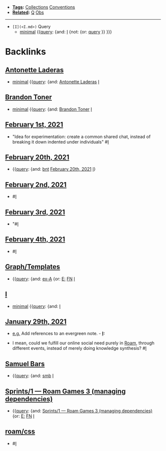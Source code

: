 - **[Tags](<Tags.md>):** [Collections](<Collections.md>) [Conventions](<Conventions.md>)
- **[Related](<Related.md>):** [Q](<Q.md>) [Obs](<Obs.md>)
- ---
- `[I](<I.md>)` Query
    - [minimal](<minimal.md>) {{[query](<query.md>): {and: [I](<I.md>)  {not: {or: [query](<query.md>) }}  }}}

# Backlinks
## [Antonette Laderas](<Antonette Laderas.md>)
- [minimal](<minimal.md>) {{[query](<query.md>): {and: [Antonette Laderas](<Antonette Laderas.md>) [I](<I.md>)

## [Brandon Toner](<Brandon Toner.md>)
- [minimal](<minimal.md>) {{[query](<query.md>): {and: [Brandon Toner](<Brandon Toner.md>) [I](<I.md>)

## [February 1st, 2021](<February 1st, 2021.md>)
- "Idea for experimentation:  create a common shared chat, instead of   breaking it down indented under individuals" #[I](<I.md>)

## [February 20th, 2021](<February 20th, 2021.md>)
- {{[query](<query.md>): {and: [bnt](<bnt.md>) [February 20th, 2021](<February 20th, 2021.md>) [I](<I.md>)}

## [February 2nd, 2021](<February 2nd, 2021.md>)
- #[I](<I.md>)

## [February 3rd, 2021](<February 3rd, 2021.md>)
- "#[I](<I.md>)

## [February 4th, 2021](<February 4th, 2021.md>)
- #[I](<I.md>)

## [Graph/Templates](<Graph/Templates.md>)
- {{[query](<query.md>): {and: [ex-A](<ex-A.md>) {or: [E:](<E:.md>) [FN](<FN.md>) [I](<I.md>)

## [I](<I.md>)
- [minimal](<minimal.md>) {{[query](<query.md>): {and: [I](<I.md>)

## [January 29th, 2021](<January 29th, 2021.md>)
- [e.g.](<e.g..md>) Add references to an evergreen note.
                - **[I](<I.md>):**

- I mean, could we fulfill our online social need purely in [Roam](<Roam.md>), through different events, instead of merely doing knowledge synthesis? #[I](<I.md>)

## [Samuel Bars](<Samuel Bars.md>)
- {{[query](<query.md>): {and: [smb](<smb.md>) [I](<I.md>)

## [Sprints/1 — Roam Games 3 (managing dependencies)](<Sprints/1 — Roam Games 3 (managing dependencies).md>)
- {{[query](<query.md>): {and: [Sprints/1 — Roam Games 3 (managing dependencies)](<Sprints/1 — Roam Games 3 (managing dependencies).md>) {or: [E:](<E:.md>) [FN](<FN.md>) [I](<I.md>)

## [roam/css](<roam/css.md>)
- #[I](<I.md>)

